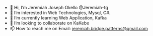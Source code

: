 - 👋 Hi, I’m Jeremiah Joseph Okello @Jeremiah-tg
- 👀 I’m interested in Web Technologies, Mysql, C#.
- 🌱 I’m currently learning Web Application, Kafka
- 💞️ I’m looking to collaborate on KaKebe
- 📫 How to reach me on Email: jeremiah.bridge.patterns@gmail.com

<!---
Jeremiah-tg/Jeremiah-tg is a ✨ special ✨ repository because its `README.md` (this file) appears on your GitHub profile.
You can click the Preview link to take a look at your changes.
--->
